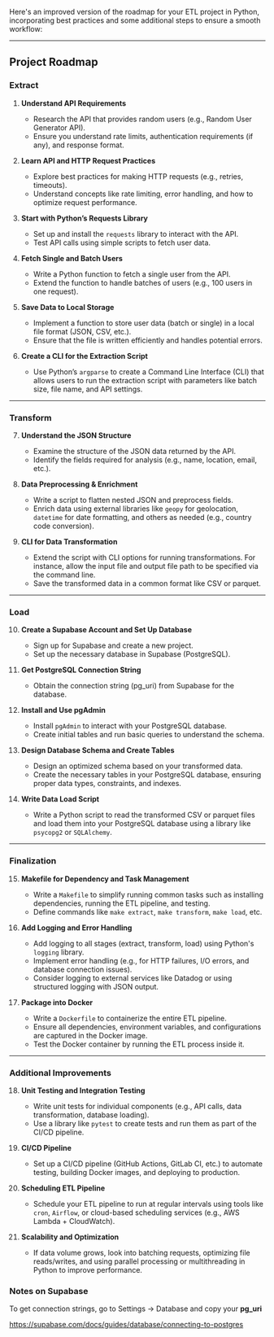 Here's an improved version of the roadmap for your ETL project in Python, incorporating best practices and some additional steps to ensure a smooth workflow:

---

## Project Roadmap

### **Extract**

1) **Understand API Requirements**
   - Research the API that provides random users (e.g., Random User Generator API).
   - Ensure you understand rate limits, authentication requirements (if any), and response format.
   
2) **Learn API and HTTP Request Practices**
   - Explore best practices for making HTTP requests (e.g., retries, timeouts).
   - Understand concepts like rate limiting, error handling, and how to optimize request performance.

3) **Start with Python’s Requests Library**
   - Set up and install the `requests` library to interact with the API.
   - Test API calls using simple scripts to fetch user data.

4) **Fetch Single and Batch Users**
   - Write a Python function to fetch a single user from the API.
   - Extend the function to handle batches of users (e.g., 100 users in one request).

5) **Save Data to Local Storage**
   - Implement a function to store user data (batch or single) in a local file format (JSON, CSV, etc.).
   - Ensure that the file is written efficiently and handles potential errors.

6) **Create a CLI for the Extraction Script**
   - Use Python’s `argparse` to create a Command Line Interface (CLI) that allows users to run the extraction script with parameters like batch size, file name, and API settings.

---

### **Transform**

7) **Understand the JSON Structure**
   - Examine the structure of the JSON data returned by the API.
   - Identify the fields required for analysis (e.g., name, location, email, etc.).

8) **Data Preprocessing & Enrichment**
   - Write a script to flatten nested JSON and preprocess fields.
   - Enrich data using external libraries like `geopy` for geolocation, `datetime` for date formatting, and others as needed (e.g., country code conversion).

9) **CLI for Data Transformation**
   - Extend the script with CLI options for running transformations. For instance, allow the input file and output file path to be specified via the command line.
   - Save the transformed data in a common format like CSV or parquet.

---

### **Load**

10) **Create a Supabase Account and Set Up Database**
    - Sign up for Supabase and create a new project.
    - Set up the necessary database in Supabase (PostgreSQL).

11) **Get PostgreSQL Connection String**
    - Obtain the connection string (pg_uri) from Supabase for the database.

12) **Install and Use pgAdmin**
    - Install `pgAdmin` to interact with your PostgreSQL database.
    - Create initial tables and run basic queries to understand the schema.

13) **Design Database Schema and Create Tables**
    - Design an optimized schema based on your transformed data.
    - Create the necessary tables in your PostgreSQL database, ensuring proper data types, constraints, and indexes.

14) **Write Data Load Script**
    - Write a Python script to read the transformed CSV or parquet files and load them into your PostgreSQL database using a library like `psycopg2` or `SQLAlchemy`.

---

### **Finalization**

15) **Makefile for Dependency and Task Management**
    - Write a `Makefile` to simplify running common tasks such as installing dependencies, running the ETL pipeline, and testing.
    - Define commands like `make extract`, `make transform`, `make load`, etc.

16) **Add Logging and Error Handling**
    - Add logging to all stages (extract, transform, load) using Python's `logging` library.
    - Implement error handling (e.g., for HTTP failures, I/O errors, and database connection issues).
    - Consider logging to external services like Datadog or using structured logging with JSON output.

17) **Package into Docker**
    - Write a `Dockerfile` to containerize the entire ETL pipeline.
    - Ensure all dependencies, environment variables, and configurations are captured in the Docker image.
    - Test the Docker container by running the ETL process inside it.

---

### **Additional Improvements**

18) **Unit Testing and Integration Testing**
    - Write unit tests for individual components (e.g., API calls, data transformation, database loading).
    - Use a library like `pytest` to create tests and run them as part of the CI/CD pipeline.

19) **CI/CD Pipeline**
    - Set up a CI/CD pipeline (GitHub Actions, GitLab CI, etc.) to automate testing, building Docker images, and deploying to production.

20) **Scheduling ETL Pipeline**
    - Schedule your ETL pipeline to run at regular intervals using tools like `cron`, `Airflow`, or cloud-based scheduling services (e.g., AWS Lambda + CloudWatch).

21) **Scalability and Optimization**
    - If data volume grows, look into batching requests, optimizing file reads/writes, and using parallel processing or multithreading in Python to improve performance.


### Notes on Supabase

To get connection strings, go to Settings -> Database and copy your **pg_uri**

https://supabase.com/docs/guides/database/connecting-to-postgres

